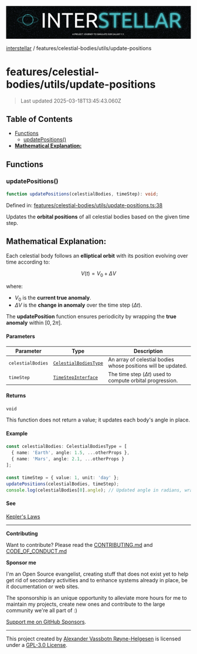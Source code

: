 <div>
  <img alt="SPECCER logo" src="https://raw.githubusercontent.com/phun-ky/interstellar/main/public/interstellar-header.png" style="max-height:120px;" />
</div>

[interstellar](../../../README.md) /
features/celestial-bodies/utils/update-positions

# features/celestial-bodies/utils/update-positions

> Last updated 2025-03-18T13:45:43.060Z

## Table of Contents

- [Functions](#functions)
  - [updatePositions()](#updatepositions)
- [**Mathematical Explanation:**](#mathematical-explanation)

## Functions

### updatePositions()

```ts
function updatePositions(celestialBodies, timeStep): void;
```

Defined in:
[features/celestial-bodies/utils/update-positions.ts:38](https://github.com/phun-ky/interstellar/blob/main/src/features/celestial-bodies/utils/update-positions.ts#L38)

Updates the **orbital positions** of all celestial bodies based on the given
time step.

## **Mathematical Explanation:**

Each celestial body follows an **elliptical orbit** with its position evolving
over time according to:

$$
V(t) = V_0 + \Delta V
$$

where:

- $V_0$ is the **current true anomaly**.
- $\Delta V$ is the **change in anomaly** over the time step ($\Delta t$).

The **updatePosition** function ensures periodicity by wrapping the **true
anomaly** within $[0, 2\pi]$.

#### Parameters

| Parameter         | Type                                                                            | Description                                                     |
| ----------------- | ------------------------------------------------------------------------------- | --------------------------------------------------------------- |
| `celestialBodies` | [`CelestialBodiesType`](../../../types/celestial-bodies.md#celestialbodiestype) | An array of celestial bodies whose positions will be updated.   |
| `timeStep`        | [`TimeStepInterface`](../../../types/temporal.md#timestepinterface)             | The time step ($\Delta t$) used to compute orbital progression. |

#### Returns

`void`

This function does not return a value; it updates each body's angle in place.

#### Example

```ts
const celestialBodies: CelestialBodiesType = [
  { name: 'Earth', angle: 1.5, ...otherProps },
  { name: 'Mars', angle: 2.1, ...otherProps }
];

const timeStep = { value: 1, unit: 'day' };
updatePositions(celestialBodies, timeStep);
console.log(celestialBodies[0].angle); // Updated angle in radians, wrapped within [0, 2π]
```

#### See

[Kepler's Laws](https://en.wikipedia.org/wiki/Kepler%27s_laws_of_planetary_motion)

---

**Contributing**

Want to contribute? Please read the
[CONTRIBUTING.md](https://github.com/phun-ky/interstellar/blob/main/CONTRIBUTING.md)
and
[CODE_OF_CONDUCT.md](https://github.com/phun-ky/interstellar/blob/main/CODE_OF_CONDUCT.md)

**Sponsor me**

I'm an Open Source evangelist, creating stuff that does not exist yet to help
get rid of secondary activities and to enhance systems already in place, be it
documentation or web sites.

The sponsorship is an unique opportunity to alleviate more hours for me to
maintain my projects, create new ones and contribute to the large community
we're all part of :)

[Support me on GitHub Sponsors](https://github.com/sponsors/phun-ky).

---

This project created by [Alexander Vassbotn Røyne-Helgesen](http://phun-ky.net)
is licensed under a
[GPL-3.0 License](https://choosealicense.com/licenses/gpl-3.0/).
